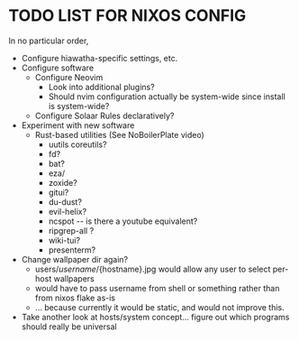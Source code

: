 # TODO LIST FOR NIXOS CONFIG

In no particular order,

- Configure hiawatha-specific settings, etc.
- Configure software
    - Configure Neovim
        - Look into additional plugins?
        - Should nvim configuration actually be system-wide since install is system-wide?
    - Configure Solaar Rules declaratively?
- Experiment with new software
    - Rust-based utilities (See NoBoilerPlate video)
        - uutils coreutils?
        - fd?
        - bat?
        - eza/
        - zoxide? 
        - gitui?
        - du-dust?
        - evil-helix?
        - ncspot -- is there a youtube equivalent?
        - ripgrep-all ?
        - wiki-tui?
        - presenterm?
- Change wallpaper dir again?
    - users/${username}/${hostname}.jpg would allow any user to select per-host wallpapers
    - would have to pass username from shell or something rather than from nixos flake as-is
    - ... because currently it would be static, and would not improve this.
- Take another look at hosts/system concept... figure out which programs should really be universal
